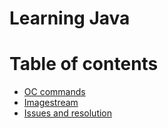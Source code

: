 Learning Java
================

Table of contents
=================

<!--ts-->
   * [OC commands](#collections-framework)
   * [Imagestream](#serialization)
   * [Issues and resolution](#issues-and-resolutions)
<!--te-->